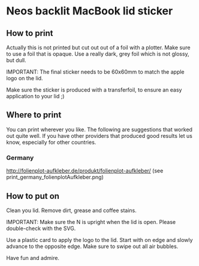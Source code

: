 # Neos backlit MacBook lid sticker

## How to print

Actually this is not printed but cut out out of a foil with a plotter.
Make sure to use a foil that is opaque. Use a really dark, grey foil which is not glossy, but dull.

IMPORTANT: The final sticker needs to be 60x60mm to match the apple logo on the lid.

Make sure the sticker is produced with a transferfoil, to ensure an easy application to your lid ;)

## Where to print

You can print wherever you like. The following are suggestions that worked out quite well. If you have other providers that produced good results let us know, especially for other countries.

### Germany

http://folienplot-aufkleber.de/produkt/folienplot-aufkleber/
(see print_germany_folienplotAufkleber.png)

## How to put on

Clean you lid. Remove dirt, grease and coffee stains.

IMPORTANT: Make sure the N is upright when the lid is open. Please double-check with the SVG.

Use a plastic card to apply the logo to the lid. Start with on edge and slowly advance to the opposite edge. Make sure to swipe out all air bubbles.

Have fun and admire.
